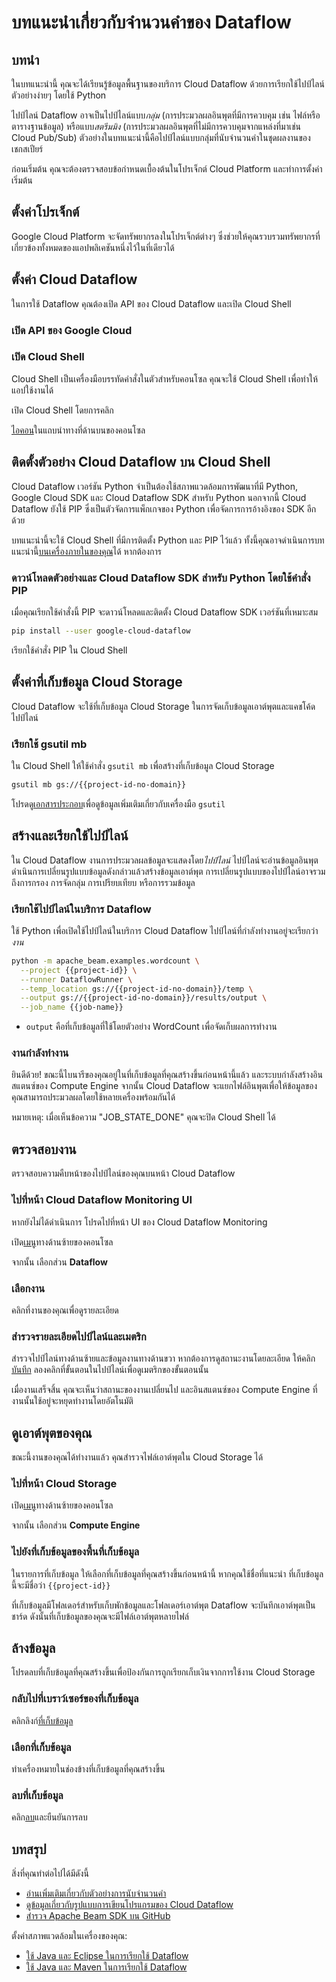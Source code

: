 # บทแนะนำเกี่ยวกับจำนวนคำของ Dataflow

<walkthrough-tutorial-url url="https://cloud.google.com/dataflow/docs/quickstarts/quickstart-python"></walkthrough-tutorial-url>
<walkthrough-watcher-constant value="dataflow-intro" key="directory"></walkthrough-watcher-constant>
<walkthrough-watcher-constant value="dataflow-intro" key="job-name"></walkthrough-watcher-constant>

## บทนำ

ในบทแนะนำนี้ คุณจะได้เรียนรู้ข้อมูลพื้นฐานของบริการ Cloud Dataflow ด้วยการเรียกใช้ไปป์ไลน์ตัวอย่างง่ายๆ โดยใช้ Python

ไปป์ไลน์ Dataflow อาจเป็นไปป์ไลน์แบบ*กลุ่ม* (การประมวลผลอินพุตที่มีการควบคุม เช่น ไฟล์หรือตารางฐานข้อมูล) หรือแบบ*สตรีมมิง* (การประมวลผลอินพุตที่ไม่มีการควบคุมจากแหล่งที่มาเช่น Cloud Pub/Sub) ตัวอย่างในบทแนะนำนี้คือไปป์ไลน์แบบกลุ่มที่นับจำนวนคำในชุดผลงานของเชกสเปียร์

ก่อนเริ่มต้น คุณจะต้องตรวจสอบข้อกำหนดเบื้องต้นในโปรเจ็กต์ Cloud Platform และทำการตั้งค่าเริ่มต้น

## ตั้งค่าโปรเจ็กต์

Google Cloud Platform จะจัดทรัพยากรลงในโปรเจ็กต์ต่างๆ ซึ่งช่วยให้คุณรวบรวมทรัพยากรที่เกี่ยวข้องทั้งหมดของแอปพลิเคชันหนึ่งไว้ในที่เดียวได้

<walkthrough-project-billing-setup></walkthrough-project-billing-setup>
<walkthrough-project-permissions permissions="dataflow.jobs.create"></walkthrough-project-permissions>

## ตั้งค่า Cloud Dataflow

ในการใช้ Dataflow คุณต้องเปิด API ของ Cloud Dataflow และเปิด Cloud Shell

### เปิด API ของ Google Cloud

<walkthrough-enable-apis apis="compute.googleapis.com,dataflow,cloudresourcemanager.googleapis.com,logging,storage_component,storage_api,bigquery,pubsub">
</walkthrough-enable-apis>

### เปิด Cloud Shell

Cloud Shell เป็นเครื่องมือบรรทัดคำสั่งในตัวสำหรับคอนโซล คุณจะใช้ Cloud Shell เพื่อทำให้แอปใช้งานได้

เปิด Cloud Shell โดยการคลิก

<walkthrough-cloud-shell-icon></walkthrough-cloud-shell-icon>[ไอคอน][spotlight-open-devshell]ในแถบนำทางที่ด้านบนของคอนโซล

## ติดตั้งตัวอย่าง Cloud Dataflow บน Cloud Shell

Cloud Dataflow เวอร์ชัน Python จำเป็นต้องใช้สภาพแวดล้อมการพัฒนาที่มี Python, Google Cloud SDK และ Cloud Dataflow SDK สำหรับ Python
นอกจากนี้ Cloud Dataflow ยังใช้ PIP ซึ่งเป็นตัวจัดการแพ็กเกจของ Python เพื่อจัดการการอ้างอิงของ SDK อีกด้วย

บทแนะนำนี้จะใช้ Cloud Shell ที่มีการติดตั้ง Python และ PIP ไว้แล้ว ทั้งนี้คุณอาจดำเนินการบทแนะนำนี้[บนเครื่องภายในของคุณ][dataflow-python-tutorial]ได้ หากต้องการ

### ดาวน์โหลดตัวอย่างและ Cloud Dataflow SDK สำหรับ Python โดยใช้คำสั่ง PIP

เมื่อคุณเรียกใช้คำสั่งนี้ PIP จะดาวน์โหลดและติดตั้ง Cloud Dataflow SDK เวอร์ชันที่เหมาะสม

```bash
pip install --user google-cloud-dataflow
```

เรียกใช้คำสั่ง PIP ใน Cloud Shell

## ตั้งค่าที่เก็บข้อมูล Cloud Storage

Cloud Dataflow จะใช้ที่เก็บข้อมูล Cloud Storage ในการจัดเก็บข้อมูลเอาต์พุตและแคชโค้ดไปป์ไลน์

### เรียกใช้ gsutil mb

ใน Cloud Shell ให้ใช้คำสั่ง `gsutil mb` เพื่อสร้างที่เก็บข้อมูล Cloud Storage

```bash
gsutil mb gs://{{project-id-no-domain}}
```

โปรดดู[เอกสารประกอบ][gsutil-docs]เพื่อดูข้อมูลเพิ่มเติมเกี่ยวกับเครื่องมือ `gsutil`

## สร้างและเรียกใช้ไปป์ไลน์

ใน Cloud Dataflow งานการประมวลผลข้อมูลจะแสดงโดย*ไปป์ไลน์* ไปป์ไลน์จะอ่านข้อมูลอินพุต ดำเนินการเปลี่ยนรูปแบบข้อมูลดังกล่าวแล้วสร้างข้อมูลเอาต์พุต การเปลี่ยนรูปแบบของไปป์ไลน์อาจรวมถึงการกรอง การจัดกลุ่ม การเปรียบเทียบ หรือการรวมข้อมูล

### เรียกใช้ไปป์ไลน์ในบริการ Dataflow

ใช้ Python เพื่อเปิดใช้ไปป์ไลน์ในบริการ Cloud Dataflow ไปป์ไลน์ที่กำลังทำงานอยู่จะเรียกว่า*งาน*

```bash
python -m apache_beam.examples.wordcount \
  --project {{project-id}} \
  --runner DataflowRunner \
  --temp_location gs://{{project-id-no-domain}}/temp \
  --output gs://{{project-id-no-domain}}/results/output \
  --job_name {{job-name}}
```

  *  `output` คือที่เก็บข้อมูลที่ใช้โดยตัวอย่าง WordCount เพื่อจัดเก็บผลการทำงาน

### งานกำลังทำงาน

ยินดีด้วย! ขณะนี้ไบนารีของคุณอยู่ในที่เก็บข้อมูลที่คุณสร้างขึ้นก่อนหน้านี้แล้ว และระบบกำลังสร้างอินสแตนซ์ของ Compute Engine จากนั้น Cloud Dataflow จะแยกไฟล์อินพุตเพื่อให้ข้อมูลของคุณสามารถประมวลผลโดยใช้หลายเครื่องพร้อมกันได้

หมายเหตุ: เมื่อเห็นข้อความ "JOB_STATE_DONE" คุณจะปิด Cloud Shell ได้

## ตรวจสอบงาน

ตรวจสอบความคืบหน้าของไปป์ไลน์ของคุณบนหน้า Cloud Dataflow

### ไปที่หน้า Cloud Dataflow Monitoring UI

หากยังไม่ได้ดำเนินการ โปรดไปที่หน้า UI ของ Cloud Dataflow Monitoring

เปิด[เมนู][spotlight-console-menu]ทางด้านซ้ายของคอนโซล

จากนั้น เลือกส่วน **Dataflow**

<walkthrough-menu-navigation sectionid="DATAFLOW_SECTION"></walkthrough-menu-navigation>

### เลือกงาน

คลิกที่งานของคุณเพื่อดูรายละเอียด

### สำรวจรายละเอียดไปป์ไลน์และเมตริก

สำรวจไปป์ไลน์ทางด้านซ้ายและข้อมูลงานทางด้านขวา หากต้องการดูสถานะงานโดยละเอียด ให้คลิก[บันทึก][spotlight-job-logs] ลองคลิกที่ขั้นตอนในไปป์ไลน์เพื่อดูเมตริกของขั้นตอนนั้น

เมื่องานเสร็จสิ้น คุณจะเห็นว่าสถานะของงานเปลี่ยนไป และอินสแตนซ์ของ Compute Engine ที่งานนั้นใช้อยู่จะหยุดทำงานโดยอัตโนมัติ

## ดูเอาต์พุตของคุณ

ขณะนี้งานของคุณได้ทำงานแล้ว คุณสำรวจไฟล์เอาต์พุตใน Cloud Storage ได้

### ไปที่หน้า Cloud Storage

เปิด[เมนู][spotlight-console-menu]ทางด้านซ้ายของคอนโซล

จากนั้น เลือกส่วน **Compute Engine**

<walkthrough-menu-navigation sectionid="STORAGE_SECTION"></walkthrough-menu-navigation>

### ไปยังที่เก็บข้อมูลของพื้นที่เก็บข้อมูล

ในรายการที่เก็บข้อมูล ให้เลือกที่เก็บข้อมูลที่คุณสร้างขึ้นก่อนหน้านี้ หากคุณใช้ชื่อที่แนะนำ ที่เก็บข้อมูลนี้จะมีชื่อว่า `{{project-id}}`

ที่เก็บข้อมูลมีโฟลเดอร์สำหรับเก็บพักข้อมูลและโฟลเดอร์เอาต์พุต Dataflow จะบันทึกเอาต์พุตเป็นชาร์ด ดังนั้นที่เก็บข้อมูลของคุณจะมีไฟล์เอาต์พุตหลายไฟล์

## ล้างข้อมูล

โปรดลบที่เก็บข้อมูลที่คุณสร้างขึ้นเพื่อป้องกันการถูกเรียกเก็บเงินจากการใช้งาน Cloud Storage

### กลับไปที่เบราว์เซอร์ของที่เก็บข้อมูล

คลิกลิงก์[ที่เก็บข้อมูล][spotlight-buckets-link]

### เลือกที่เก็บข้อมูล

ทำเครื่องหมายในช่องข้างที่เก็บข้อมูลที่คุณสร้างขึ้น

### ลบที่เก็บข้อมูล

คลิก[ลบ][spotlight-delete-bucket]และยืนยันการลบ

## บทสรุป

<walkthrough-conclusion-trophy></walkthrough-conclusion-trophy>

สิ่งที่คุณทำต่อไปได้มีดังนี้

  *  [อ่านเพิ่มเติมเกี่ยวกับตัวอย่างการนับจำนวนคำ][wordcount]
  *  [ดูข้อมูลเกี่ยวกับรูปแบบการเขียนโปรแกรมของ Cloud Dataflow][df-pipelines]
  *  [สำรวจ Apache Beam SDK บน GitHub][beam-sdk]

ตั้งค่าสภาพแวดล้อมในเครื่องของคุณ:

  *  [ใช้ Java และ Eclipse ในการเรียกใช้ Dataflow][df-eclipse]
  *  [ใช้ Java และ Maven ในการเรียกใช้ Dataflow][df-maven]

[beam-sdk]: https://github.com/apache/beam/tree/master/sdks/python
[dataflow-python-tutorial]: https://cloud.google.com/dataflow/docs/quickstarts/quickstart-python
[df-eclipse]: https://cloud.google.com/dataflow/docs/quickstarts/quickstart-java-eclipse
[df-maven]: https://cloud.google.com/dataflow/docs/quickstarts/quickstart-java-maven
[df-pipelines]: https://cloud.google.com/dataflow/model/programming-model-beam
[gsutil-docs]: https://cloud.google.com/storage/docs/gsutil
[spotlight-buckets-link]: walkthrough://spotlight-pointer?cssSelector=.p6n-cloudstorage-path-link
[spotlight-console-menu]: walkthrough://spotlight-pointer?spotlightId=console-nav-menu
[spotlight-delete-bucket]: walkthrough://spotlight-pointer?cssSelector=#p6n-cloudstorage-delete-buckets
[spotlight-job-logs]: walkthrough://spotlight-pointer?cssSelector=#p6n-dax-job-logs-toggle
[spotlight-open-devshell]: walkthrough://spotlight-pointer?spotlightId=devshell-activate-button
[wordcount]: https://beam.apache.org/get-started/wordcount-example/
